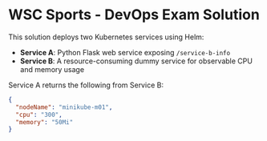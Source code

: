 # WSC Sports - DevOps Exam Solution

This solution deploys two Kubernetes services using Helm:

- **Service A**: Python Flask web service exposing `/service-b-info`
- **Service B**: A resource-consuming dummy service for observable CPU and memory usage

Service A returns the following from Service B:
```json
{
  "nodeName": "minikube-m01",
  "cpu": "300",
  "memory": "50Mi"
}
